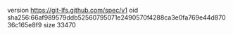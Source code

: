 version https://git-lfs.github.com/spec/v1
oid sha256:66af989579ddb52560795071e2490570f4288ca3e0fa769e44d87036c165e8f9
size 33470
